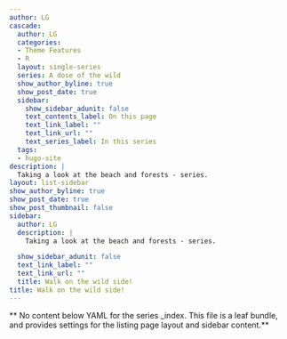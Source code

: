 ```yaml
---
author: LG
cascade:
  author: LG
  categories:
  - Theme Features
  - R
  layout: single-series
  series: A dose of the wild
  show_author_byline: true
  show_post_date: true
  sidebar:
    show_sidebar_adunit: false
    text_contents_label: On this page
    text_link_label: ""
    text_link_url: ""
    text_series_label: In this series
  tags:
  - hugo-site
description: |
  Taking a look at the beach and forests - series.
layout: list-sidebar
show_author_byline: true
show_post_date: true
show_post_thumbnail: false
sidebar:
  author: LG
  description: |
    Taking a look at the beach and forests - series.

  show_sidebar_adunit: false
  text_link_label: ""
  text_link_url: ""
  title: Walk on the wild side!
title: Walk on the wild side!
---
```


** No content below YAML for the series _index. This file is a leaf bundle, and provides settings for the listing page layout and sidebar content.**

